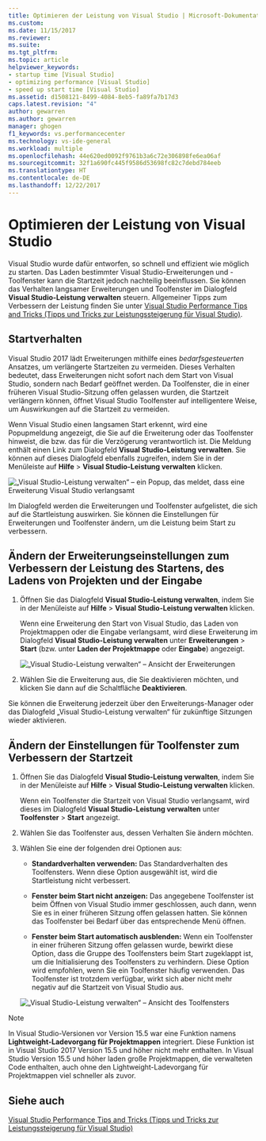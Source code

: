 ```yaml
---
title: Optimieren der Leistung von Visual Studio | Microsoft-Dokumentation
ms.custom: 
ms.date: 11/15/2017
ms.reviewer: 
ms.suite: 
ms.tgt_pltfrm: 
ms.topic: article
helpviewer_keywords:
- startup time [Visual Studio]
- optimizing performance [Visual Studio]
- speed up start time [Visual Studio]
ms.assetid: d1508121-8499-4084-8eb5-fa89fa7b17d3
caps.latest.revision: "4"
author: gewarren
ms.author: gewarren
manager: ghogen
f1_keywords: vs.performancecenter
ms.technology: vs-ide-general
ms.workload: multiple
ms.openlocfilehash: 44e620ed0092f9761b3a6c72e306898fe6ea06af
ms.sourcegitcommit: 32f1a690fc445f9586d53698fc82c7debd784eeb
ms.translationtype: HT
ms.contentlocale: de-DE
ms.lasthandoff: 12/22/2017
---
```

# <a name="optimize-visual-studio-performance"></a>Optimieren der Leistung von Visual Studio
Visual Studio wurde dafür entworfen, so schnell und effizient wie möglich zu starten. Das Laden bestimmter Visual Studio-Erweiterungen und -Toolfenster kann die Startzeit jedoch nachteilig beeinflussen. Sie können das Verhalten langsamer Erweiterungen und Toolfenster im Dialogfeld **Visual Studio-Leistung verwalten** steuern. Allgemeiner Tipps zum Verbessern der Leistung finden Sie unter [Visual Studio Performance Tips and Tricks (Tipps und Tricks zur Leistungssteigerung für Visual Studio)](../ide/visual-studio-performance-tips-and-tricks.md).  

## <a name="startup-behavior"></a>Startverhalten

Visual Studio 2017 lädt Erweiterungen mithilfe eines _bedarfsgesteuerten_ Ansatzes, um verlängerte Startzeiten zu vermeiden. Dieses Verhalten bedeutet, dass Erweiterungen nicht sofort nach dem Start von Visual Studio, sondern nach Bedarf geöffnet werden. Da Toolfenster, die in einer früheren Visual Studio-Sitzung offen gelassen wurden, die Startzeit verlängern können, öffnet Visual Studio Toolfenster auf intelligentere Weise, um Auswirkungen auf die Startzeit zu vermeiden.  

Wenn Visual Studio einen langsamen Start erkennt, wird eine Popupmeldung angezeigt, die Sie auf die Erweiterung oder das Toolfenster hinweist, die bzw. das für die Verzögerung verantwortlich ist. Die Meldung enthält einen Link zum Dialogfeld **Visual Studio-Leistung verwalten**. Sie können auf dieses Dialogfeld ebenfalls zugreifen, indem Sie in der Menüleiste auf **Hilfe** > **Visual Studio-Leistung verwalten** klicken.  

![„Visual Studio-Leistung verwalten“ – ein Popup, das meldet, dass eine Erweiterung Visual Studio verlangsamt](../ide/media/vside_perfdialog_popup.png)

Im Dialogfeld werden die Erweiterungen und Toolfenster aufgelistet, die sich auf die Startleistung auswirken. Sie können die Einstellungen für Erweiterungen und Toolfenster ändern, um die Leistung beim Start zu verbessern.  

## <a name="to-change-extension-settings-to-improve-startup-solution-load-and-typing-performance"></a>Ändern der Erweiterungseinstellungen zum Verbessern der Leistung des Startens, des Ladens von Projekten und der Eingabe

1. Öffnen Sie das Dialogfeld **Visual Studio-Leistung verwalten**, indem Sie in der Menüleiste auf **Hilfe** > **Visual Studio-Leistung verwalten** klicken.  

    Wenn eine Erweiterung den Start von Visual Studio, das Laden von Projektmappen oder die Eingabe verlangsamt, wird diese Erweiterung im Dialogfeld **Visual Studio-Leistung verwalten** unter **Erweiterungen** > **Start** (bzw. unter **Laden der Projektmappe** oder **Eingabe**) angezeigt.  

    ![„Visual Studio-Leistung verwalten“ – Ansicht der Erweiterungen](../ide/media/vside_perfdialog_extensions.png)

2. Wählen Sie die Erweiterung aus, die Sie deaktivieren möchten, und klicken Sie dann auf die Schaltfläche **Deaktivieren**.  

Sie können die Erweiterung jederzeit über den Erweiterungs-Manager oder das Dialogfeld „Visual Studio-Leistung verwalten“ für zukünftige Sitzungen wieder aktivieren.

## <a name="to-change-tool-window-settings-to-improve-startup-time"></a>Ändern der Einstellungen für Toolfenster zum Verbessern der Startzeit

1. Öffnen Sie das Dialogfeld **Visual Studio-Leistung verwalten**, indem Sie in der Menüleiste auf **Hilfe** > **Visual Studio-Leistung verwalten** klicken.  

    Wenn ein Toolfenster die Startzeit von Visual Studio verlangsamt, wird dieses im Dialogfeld **Visual Studio-Leistung verwalten** unter **Toolfenster** > **Start** angezeigt.  

2. Wählen Sie das Toolfenster aus, dessen Verhalten Sie ändern möchten.  

3. Wählen Sie eine der folgenden drei Optionen aus:    

    - **Standardverhalten verwenden:** Das Standardverhalten des Toolfensters. Wenn diese Option ausgewählt ist, wird die Startleistung nicht verbessert.  

    - **Fenster beim Start nicht anzeigen:** Das angegebene Toolfenster ist beim Öffnen von Visual Studio immer geschlossen, auch dann, wenn Sie es in einer früheren Sitzung offen gelassen hatten. Sie können das Toolfenster bei Bedarf über das entsprechende Menü öffnen.  
    
    - **Fenster beim Start automatisch ausblenden:** Wenn ein Toolfenster in einer früheren Sitzung offen gelassen wurde, bewirkt diese Option, dass die Gruppe des Toolfensters beim Start zugeklappt ist, um die Initialisierung des Toolfensters zu verhindern. Diese Option wird empfohlen, wenn Sie ein Toolfenster häufig verwenden. Das Toolfenster ist trotzdem verfügbar, wirkt sich aber nicht mehr negativ auf die Startzeit von Visual Studio aus.  

    ![„Visual Studio-Leistung verwalten“ – Ansicht des Toolfensters](../ide/media/vside_perfdialog_toolwindows.png)

> [!NOTE]
> In Visual Studio-Versionen vor Version 15.5 war eine Funktion namens **Lightweight-Ladevorgang für Projektmappen** integriert. Diese Funktion ist in Visual Studio 2017 Version 15.5 und höher nicht mehr enthalten. In Visual Studio Version 15.5 und höher laden große Projektmappen, die verwalteten Code enthalten, auch ohne den Lightweight-Ladevorgang für Projektmappen viel schneller als zuvor.  

## <a name="see-also"></a>Siehe auch
[Visual Studio Performance Tips and Tricks (Tipps und Tricks zur Leistungssteigerung für Visual Studio)](../ide/visual-studio-performance-tips-and-tricks.md)
